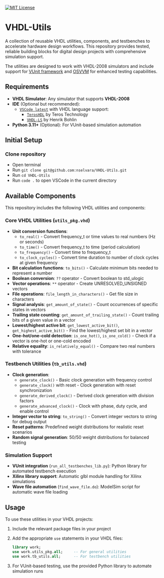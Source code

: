 [![MIT License](https://img.shields.io/badge/License-MIT-green.svg)](https://opensource.org/licenses/MIT)

# VHDL-Utils

A collection of reusable VHDL utilities, components, and testbenches to accelerate hardware design workflows. This repository provides tested, reliable building blocks for digital design projects with comprehensive simulation support.

The utilities are designed to work with VHDL-2008 simulators and include support for [VUnit framework](https://vunit.github.io/) and [OSVVM](https://osvvm.org/) for enhanced testing capabilities.

## Requirements

- **VHDL Simulator**: Any simulator that supports **VHDL-2008**
- **IDE** (Optional but recommended):
  - [`VSCode latest`](https://code.visualstudio.com/download) with VHDL language support:
    - [`TerosHDL`](https://marketplace.visualstudio.com/items?itemName=teros-technology.teroshdl) by Teros Technology
    - [`VHDL-LS`](https://marketplace.visualstudio.com/items?itemName=hbohlin.vhdl-ls) by Henrik Bohlin
- **Python 3.11+** (Optional): For VUnit-based simulation automation

## Initial Setup

### Clone repository

- Open terminal
- Run `git clone git@github.com:nselvara/VHDL-Utils.git`
- Run `cd VHDL-Utils`
- Run `code .` to open VSCode in the current directory

## Available Components

This repository includes the following VHDL utilities and components:

### Core VHDL Utilities (`utils_pkg.vhd`)

- **Unit conversion functions**:
  - `to_real()` - Convert frequency_t or time values to real numbers (Hz or seconds)
  - `to_time()` - Convert frequency_t to time (period calculation)
  - `to_frequency()` - Convert time to frequency_t
  - `to_clock_cycles()` - Convert time duration to number of clock cycles at given frequency
- **Bit calculation functions**: `to_bits()` - Calculate minimum bits needed to represent a number
- **Boolean conversion**: `??` operator - Convert boolean to std_ulogic
- **Vector operations**: `**` operator - Create UNRESOLVED_UNSIGNED vectors
- **File operations**: `file_length_in_characters()` - Get file size in characters
- **Signal analysis**: `get_amount_of_state()` - Count occurrences of specific states in vectors
- **Trailing state counting**: `get_amount_of_trailing_state()` - Count trailing bits of a given value in a vector
- **Lowest/highest active bit**: `get_lowest_active_bit()`, `get_highest_active_bit()` - Find the lowest/highest set bit in a vector
- **One-hot/one-cold detection**: `is_one_hot()`, `is_one_cold()` - Check if a vector is one-hot or one-cold encoded
- **Relative equality**: `is_relatively_equal()` - Compare two real numbers with tolerance

### Testbench Utilities (`tb_utils.vhd`)

- **Clock generation**:
  - `generate_clock()` - Basic clock generation with frequency control
  - `generate_clock()` with reset - Clock generation with reset synchronization
  - `generate_derived_clock()` - Derived clock generation with division factors
  - `generate_advanced_clock()` - Clock with phase, duty cycle, and enable control
- **Integer vector to string**: `to_string()` - Convert integer vectors to string for debug output
- **Reset patterns**: Predefined weight distributions for realistic reset scenarios
- **Random signal generation**: 50/50 weight distributions for balanced testing

### Simulation Support

- **VUnit integration** (`run_all_testbenches_lib.py`): Python library for automated testbench execution
- **Xilinx library support**: Automatic glbl module handling for Xilinx simulations
- **Wave file automation** (`find_wave_file.do`): ModelSim script for automatic wave file loading

## Usage

To use these utilities in your VHDL projects:

1. Include the relevant package files in your project
2. Add the appropriate `use` statements in your VHDL files:

   ```vhdl
   library work;
   use work.utils_pkg.all;     -- For general utilities
   use work.tb_utils.all;      -- For testbench utilities
   ```

3. For VUnit-based testing, use the provided Python library to automate simulation runs
